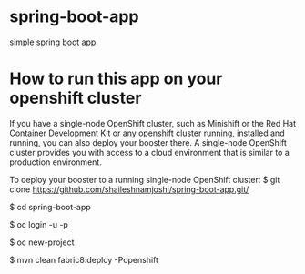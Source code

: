 # spring-boot-app
simple spring boot app

# How to run this app on your openshift cluster
If you have a single-node OpenShift cluster, such as Minishift or the Red Hat Container Development Kit or any openshift cluster running, installed and running, you can also deploy your booster there. A single-node OpenShift cluster provides you with access to a cloud environment that is similar to a production environment.

To deploy your booster to a running single-node OpenShift cluster:
$ git clone https://github.com/shaileshnamjoshi/spring-boot-app.git/

$ cd spring-boot-app

$ oc login -u <username> -p <password>

$ oc new-project <Any Project Name>

$ mvn clean fabric8:deploy -Popenshift
